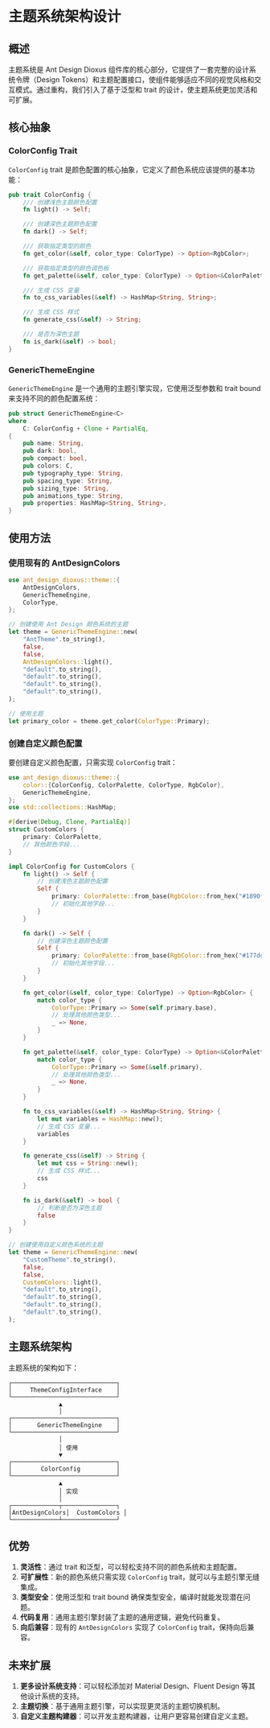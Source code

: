 # 主题系统架构设计

## 概述

主题系统是 Ant Design Dioxus 组件库的核心部分，它提供了一套完整的设计系统令牌（Design Tokens）和主题配置接口，使组件能够适应不同的视觉风格和交互模式。通过重构，我们引入了基于泛型和 trait 的设计，使主题系统更加灵活和可扩展。

## 核心抽象

### ColorConfig Trait

`ColorConfig` trait 是颜色配置的核心抽象，它定义了颜色系统应该提供的基本功能：

```rust
pub trait ColorConfig {
    /// 创建浅色主题颜色配置
    fn light() -> Self;

    /// 创建深色主题颜色配置
    fn dark() -> Self;

    /// 获取指定类型的颜色
    fn get_color(&self, color_type: ColorType) -> Option<RgbColor>;

    /// 获取指定类型的颜色调色板
    fn get_palette(&self, color_type: ColorType) -> Option<&ColorPalette>;

    /// 生成 CSS 变量
    fn to_css_variables(&self) -> HashMap<String, String>;

    /// 生成 CSS 样式
    fn generate_css(&self) -> String;

    /// 是否为深色主题
    fn is_dark(&self) -> bool;
}
```

### GenericThemeEngine

`GenericThemeEngine` 是一个通用的主题引擎实现，它使用泛型参数和 trait bound 来支持不同的颜色配置系统：

```rust
pub struct GenericThemeEngine<C>
where
    C: ColorConfig + Clone + PartialEq,
{
    pub name: String,
    pub dark: bool,
    pub compact: bool,
    pub colors: C,
    pub typography_type: String,
    pub spacing_type: String,
    pub sizing_type: String,
    pub animations_type: String,
    pub properties: HashMap<String, String>,
}
```

## 使用方法

### 使用现有的 AntDesignColors

```rust
use ant_design_dioxus::theme::{
    AntDesignColors,
    GenericThemeEngine,
    ColorType,
};

// 创建使用 Ant Design 颜色系统的主题
let theme = GenericThemeEngine::new(
    "AntTheme".to_string(),
    false,
    false,
    AntDesignColors::light(),
    "default".to_string(),
    "default".to_string(),
    "default".to_string(),
    "default".to_string(),
);

// 使用主题
let primary_color = theme.get_color(ColorType::Primary);
```

### 创建自定义颜色配置

要创建自定义颜色配置，只需实现 `ColorConfig` trait：

```rust
use ant_design_dioxus::theme::{
    color::{ColorConfig, ColorPalette, ColorType, RgbColor},
    GenericThemeEngine,
};
use std::collections::HashMap;

#[derive(Debug, Clone, PartialEq)]
struct CustomColors {
    primary: ColorPalette,
    // 其他颜色字段...
}

impl ColorConfig for CustomColors {
    fn light() -> Self {
        // 创建浅色主题颜色配置
        Self {
            primary: ColorPalette::from_base(RgbColor::from_hex("#1890ff").unwrap()),
            // 初始化其他字段...
        }
    }

    fn dark() -> Self {
        // 创建深色主题颜色配置
        Self {
            primary: ColorPalette::from_base(RgbColor::from_hex("#177ddc").unwrap()),
            // 初始化其他字段...
        }
    }

    fn get_color(&self, color_type: ColorType) -> Option<RgbColor> {
        match color_type {
            ColorType::Primary => Some(self.primary.base),
            // 处理其他颜色类型...
            _ => None,
        }
    }

    fn get_palette(&self, color_type: ColorType) -> Option<&ColorPalette> {
        match color_type {
            ColorType::Primary => Some(&self.primary),
            // 处理其他颜色类型...
            _ => None,
        }
    }

    fn to_css_variables(&self) -> HashMap<String, String> {
        let mut variables = HashMap::new();
        // 生成 CSS 变量...
        variables
    }

    fn generate_css(&self) -> String {
        let mut css = String::new();
        // 生成 CSS 样式...
        css
    }

    fn is_dark(&self) -> bool {
        // 判断是否为深色主题
        false
    }
}

// 创建使用自定义颜色系统的主题
let theme = GenericThemeEngine::new(
    "CustomTheme".to_string(),
    false,
    false,
    CustomColors::light(),
    "default".to_string(),
    "default".to_string(),
    "default".to_string(),
    "default".to_string(),
);
```

## 主题系统架构

主题系统的架构如下：

```
┌─────────────────────────────┐
│     ThemeConfigInterface    │
└─────────────────────────────┘
              ▲
              │
┌─────────────────────────────┐
│       GenericThemeEngine    │
└─────────────────────────────┘
              │
              │ 使用
              ▼
┌─────────────────────────────┐
│        ColorConfig          │
└─────────────────────────────┘
              ▲
              │ 实现
              │
┌─────────────┬───────────────┐
│AntDesignColors│  CustomColors │
└─────────────┴───────────────┘
```

## 优势

1. **灵活性**：通过 trait 和泛型，可以轻松支持不同的颜色系统和主题配置。
2. **可扩展性**：新的颜色系统只需实现 `ColorConfig` trait，就可以与主题引擎无缝集成。
3. **类型安全**：使用泛型和 trait bound 确保类型安全，编译时就能发现潜在问题。
4. **代码复用**：通用主题引擎封装了主题的通用逻辑，避免代码重复。
5. **向后兼容**：现有的 `AntDesignColors` 实现了 `ColorConfig` trait，保持向后兼容。

## 未来扩展

1. **更多设计系统支持**：可以轻松添加对 Material Design、Fluent Design 等其他设计系统的支持。
2. **主题切换**：基于通用主题引擎，可以实现更灵活的主题切换机制。
3. **自定义主题构建器**：可以开发主题构建器，让用户更容易创建自定义主题。
